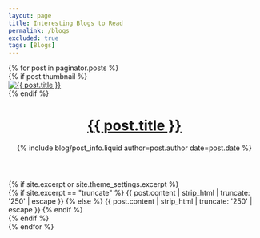 ```yaml
---
layout: page
title: Interesting Blogs to Read
permalink: /blogs
excluded: true
tags: [Blogs]
---
```


<style>
  {% include custom.css %}
</style>

<div class="posts">
  {% for post in paginator.posts %}
    <div class="post-teaser">
        {% if post.thumbnail %}
        <div class="post-img">
            <a aria-label="{{ post.title }}" href="{{ post.url | relative_url }}">
                <img alt="{{ post.title }}" src="{{ post.thumbnail | relative_url }}">
            </a>
        </div>
        {% endif %}
        <div id="content">
          <header>
            <h1>
              <a aria-label="{{ post.title }}" class="post-link" href="{{ post.url | relative_url }}">
                {{ post.title }}
              </a>
            </h1>
            {% include blog/post_info.liquid author=post.author date=post.date %}
          </header>
          {% if site.excerpt or site.theme_settings.excerpt %}
              <div class="excerpt">
                  {% if site.excerpt == "truncate" %}
                     {{ post.content | strip_html | truncate: '250' | escape }}
                  {% else %}
                     {{ post.content | strip_html | truncate: '250' | escape }}
                  {% endif %}
              </div>
          {% endif %}
        </div>
    </div>
  {% endfor %}
</div>


